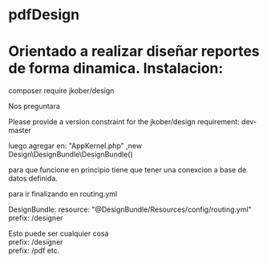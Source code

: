 pdfDesign
=========
Orientado a realizar diseñar reportes de forma dinamica.
Instalacion:
============
composer require jkober/design

Nos preguntara

Please provide a version constraint for the jkober/design requirement: dev-master


luego agregar en:
"AppKernel.php"
            ,new Design\DesignBundle\DesignBundle()

para que funcione en principio tiene que tener una conexcion a base de datos definida.

para ir finalizando en routing.yml

DesignBundle:
    resource: "@DesignBundle/Resources/config/routing.yml"
    prefix:   /designer
    
Esto puede ser cualquier cosa    
      prefix:   /designer    
      prefix:   /pdf etc.          
